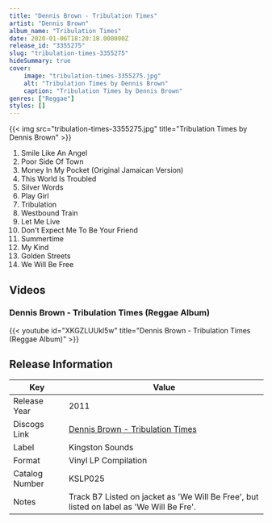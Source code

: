 ```yaml
---
title: "Dennis Brown - Tribulation Times"
artist: "Dennis Brown"
album_name: "Tribulation Times"
date: 2020-01-06T18:20:18.000000Z
release_id: "3355275"
slug: "tribulation-times-3355275"
hideSummary: true
cover:
    image: "tribulation-times-3355275.jpg"
    alt: "Tribulation Times by Dennis Brown"
    caption: "Tribulation Times by Dennis Brown"
genres: ["Reggae"]
styles: []
---
```


{{< img src="tribulation-times-3355275.jpg" title="Tribulation Times by Dennis Brown" >}}

<!-- section break -->

1. Smile Like An Angel
2. Poor Side Of Town
3. Money In My Pocket (Original Jamaican Version)
4. This World Is Troubled
5. Silver Words
6. Play Girl
7. Tribulation
8. Westbound Train
9. Let Me Live
10. Don't Expect Me To Be Your Friend
11. Summertime
12. My Kind
13. Golden Streets
14. We Will Be Free

<!-- section break -->




## Videos
### Dennis Brown - Tribulation Times (Reggae Album)
{{< youtube id="XKGZLUUkl5w" title="Dennis Brown - Tribulation Times (Reggae Album)" >}}<br>



## Release Information
|  Key           | Value                                                |
| ---------------| ---------------------------------------------------- |
| Release Year   | 2011                                   |
| Discogs Link   | [Dennis Brown - Tribulation Times](https://www.discogs.com/release/3355275-Dennis-Brown-Tribulation-Times) |
| Label          | Kingston Sounds |
| Format         | Vinyl LP Compilation |
| Catalog Number | KSLP025 |
| Notes | Track B7 Listed on jacket as 'We Will Be Free', but listed on label as 'We Will Be Fre'. |